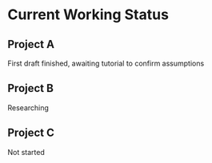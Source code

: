 # Current Working Status

## Project A
First draft finished, awaiting tutorial to confirm assumptions

## Project B
Researching

## Project C
Not started